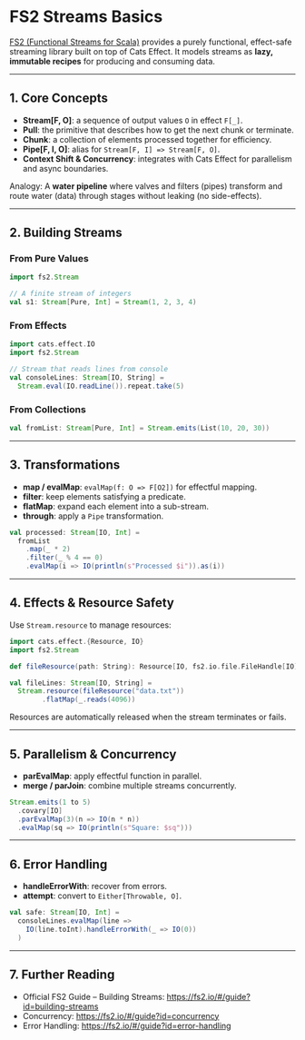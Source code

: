 # FS2 Streams Basics

[FS2 (Functional Streams for Scala)](https://fs2.io) provides a purely functional, effect-safe streaming library built on top of Cats Effect. It models streams as **lazy, immutable recipes** for producing and consuming data.

---

## 1. Core Concepts

- **Stream[F, O]**: a sequence of output values `O` in effect `F[_]`.
- **Pull**: the primitive that describes how to get the next chunk or terminate.
- **Chunk**: a collection of elements processed together for efficiency.
- **Pipe[F, I, O]**: alias for `Stream[F, I] => Stream[F, O]`.
- **Context Shift & Concurrency**: integrates with Cats Effect for parallelism and async boundaries.

Analogy: A **water pipeline** where valves and filters (pipes) transform and route water (data) through stages without leaking (no side-effects).

---

## 2. Building Streams

### From Pure Values

```scala
import fs2.Stream

// A finite stream of integers
val s1: Stream[Pure, Int] = Stream(1, 2, 3, 4)
```

### From Effects

```scala
import cats.effect.IO
import fs2.Stream

// Stream that reads lines from console
val consoleLines: Stream[IO, String] =
  Stream.eval(IO.readLine()).repeat.take(5)
```

### From Collections

```scala
val fromList: Stream[Pure, Int] = Stream.emits(List(10, 20, 30))
```

---

## 3. Transformations

- **map / evalMap**: `evalMap(f: O => F[O2])` for effectful mapping.
- **filter**: keep elements satisfying a predicate.
- **flatMap**: expand each element into a sub-stream.
- **through**: apply a `Pipe` transformation.

```scala
val processed: Stream[IO, Int] =
  fromList
    .map(_ * 2)
    .filter(_ % 4 == 0)
    .evalMap(i => IO(println(s"Processed $i")).as(i))
```

---

## 4. Effects & Resource Safety

Use `Stream.resource` to manage resources:

```scala
import cats.effect.{Resource, IO}
import fs2.Stream

def fileResource(path: String): Resource[IO, fs2.io.file.FileHandle[IO]] = ???

val fileLines: Stream[IO, String] =
  Stream.resource(fileResource("data.txt"))
        .flatMap(_.reads(4096))
```

Resources are automatically released when the stream terminates or fails.

---

## 5. Parallelism & Concurrency

- **parEvalMap**: apply effectful function in parallel.
- **merge / parJoin**: combine multiple streams concurrently.

```scala
Stream.emits(1 to 5)
  .covary[IO]
  .parEvalMap(3)(n => IO(n * n))
  .evalMap(sq => IO(println(s"Square: $sq")))
```

---

## 6. Error Handling

- **handleErrorWith**: recover from errors.
- **attempt**: convert to `Either[Throwable, O]`.

```scala
val safe: Stream[IO, Int] =
  consoleLines.evalMap(line =>
    IO(line.toInt).handleErrorWith(_ => IO(0))
  )
```

---

## 7. Further Reading

- Official FS2 Guide – Building Streams: https://fs2.io/#/guide?id=building-streams  
- Concurrency: https://fs2.io/#/guide?id=concurrency  
- Error Handling: https://fs2.io/#/guide?id=error-handling
